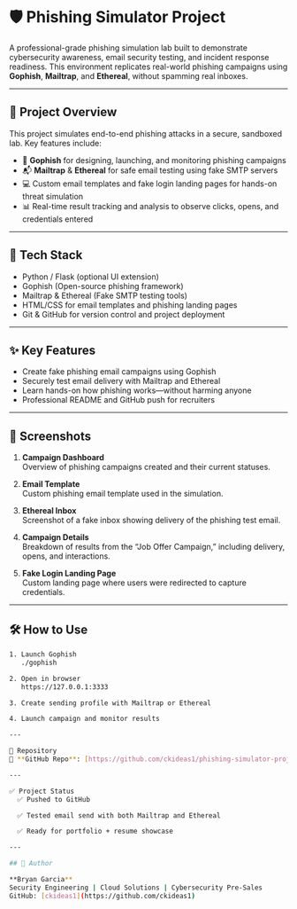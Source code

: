# 🛡️ Phishing Simulator Project

A professional-grade phishing simulation lab built to demonstrate cybersecurity awareness, email security testing, and incident response readiness. This environment replicates real-world phishing campaigns using **Gophish**, **Mailtrap**, and **Ethereal**, without spamming real inboxes.

---

## 🚀 Project Overview

This project simulates end-to-end phishing attacks in a secure, sandboxed lab. Key features include:

- 🧠 **Gophish** for designing, launching, and monitoring phishing campaigns  
- 📬 **Mailtrap** & **Ethereal** for safe email testing using fake SMTP servers  
- 💻 Custom email templates and fake login landing pages for hands-on threat simulation  
- 📊 Real-time result tracking and analysis to observe clicks, opens, and credentials entered  

---

## 🔐 Tech Stack

- Python / Flask (optional UI extension)  
- Gophish (Open-source phishing framework)  
- Mailtrap & Ethereal (Fake SMTP testing tools)  
- HTML/CSS for email templates and phishing landing pages  
- Git & GitHub for version control and project deployment

---

## ✨ Key Features

- Create fake phishing email campaigns using Gophish
- Securely test email delivery with Mailtrap and Ethereal
- Learn hands-on how phishing works—without harming anyone
- Professional README and GitHub push for recruiters

---

## 📸 Screenshots

1. **Campaign Dashboard**  
   Overview of phishing campaigns created and their current statuses.

2. **Email Template**  
   Custom phishing email template used in the simulation.

3. **Ethereal Inbox**  
   Screenshot of a fake inbox showing delivery of the phishing test email.

4. **Campaign Details**  
   Breakdown of results from the “Job Offer Campaign,” including delivery, opens, and interactions.

5. **Fake Login Landing Page**  
   Custom landing page where users were redirected to capture credentials.

---

## 🛠️ How to Use

```bash
1. Launch Gophish  
   ./gophish

2. Open in browser  
   https://127.0.0.1:3333

3. Create sending profile with Mailtrap or Ethereal

4. Launch campaign and monitor results

---

📁 Repository
🔗 **GitHub Repo**: [https://github.com/ckideas1/phishing-simulator-project](https://github.com/ckideas1/phishing-simulator-project)

---

✅ Project Status
  ✅ Pushed to GitHub

  ✅ Tested email send with both Mailtrap and Ethereal

  ✅ Ready for portfolio + resume showcase

---

## 👤 Author

**Bryan Garcia**  
Security Engineering | Cloud Solutions | Cybersecurity Pre-Sales  
GitHub: [ckideas1](https://github.com/ckideas1)
